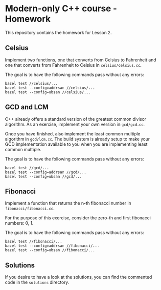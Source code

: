 # Modern-only C++ course - Homework

This repository contains the homework for Lesson 2.

## Celsius

Implement two functions, one that converts from Celsius to Fahrenheit and one that converts from Fahrenheit to Celsius in `celsius/celsius.cc`.

The goal is to have the following commands pass without any errors:

```
bazel test //celsius/...
bazel test --config=addrsan //celsius/...
bazel test --config=ubsan //celsius/...
```

## GCD and LCM

C++ already offers a standard version of the greatest common divisor algorithm.
As an exercise, implement your own version in `gcd/gcd.cc`.

Once you have finished, also implement the least common multiple algorithm in `gcd/lcm.cc`. The build system is already setup to make your GCD implementation available to you when you are implementing least common multiple.

The goal is to have the following commands pass without any errors:

```
bazel test //gcd/...
bazel test --config=addrsan //gcd/...
bazel test --config=ubsan //gcd/...
```

## Fibonacci

Implement a function that returns the n-th fibonacci number in `fibonacci/fibonacci.cc`.

For the purpose of this exercise, consider the zero-th and first fibonacci numbers: 0, 1.

The goal is to have the following commands pass without any errors:

```
bazel test //fibonacci/...
bazel test --config=addrsan //fibonacci/...
bazel test --config=ubsan //fibonacci/...
```

## Solutions

If you desire to have a look at the solutions, you can find the commented code in the `solutions` directory.